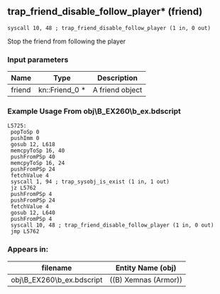 ## trap_friend_disable_follow_player* (friend)

`syscall 10, 48 ; trap_friend_disable_follow_player (1 in, 0 out)`

Stop the friend from following the player

### Input parameters
| Name | Type | Description
|------|------|------------
| friend   | kn::Friend_0 *   | A friend object


### Example Usage From obj\B_EX260\b_ex.bdscript
```plaintext
L5725:
 popToSp 0
 pushImm 0
 gosub 12, L618
 memcpyToSp 16, 40
 pushFromPSp 40
 memcpyToSp 16, 24
 pushFromPSp 24
 fetchValue 4
 syscall 1, 94 ; trap_sysobj_is_exist (1 in, 1 out)
 jz L5762
 pushFromPSp 4
 pushFromPSp 24
 fetchValue 4
 gosub 12, L640
 pushFromPSp 4
 syscall 10, 48 ; trap_friend_disable_follow_player (1 in, 0 out)
 jmp L5762
```


### Appears in:
| filename | Entity Name (obj)
|----------|-------------
| obj\B_EX260\b_ex.bdscript       | ((B) Xemnas (Armor))          



